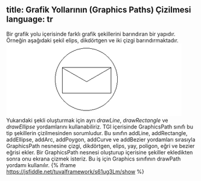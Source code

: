 title: Grafik Yollarının (Graphics Paths) Çizilmesi
language: tr
---
Bir grafik yolu içerisinde farklı grafik şekillerini barındıran bir yapıdır. Örneğin aşağıdaki şekil elips, dikdörtgen ve iki çizgi barındırmaktadır.
<img src="./images/picture8.png" width="464" height="192" />
Yukarıdaki şekli oluşturmak için ayrı *drawLine*, *drawRectangle* ve *drawEllipse* yordamlarını kullanabiliriz.
TGI içerisinde GraphicsPath sınıfı bu tip şekillerin çizilmesinden sorumludur. Bu sınıfın addLine, addRectangle, addEllipse, addArc, addPoygon, addCurve ve addBezier yordamları sırasıyla GraphicsPath nesnesine çizgi, dikdörtgen, elips, yay, poligon, eğri ve bezier eğrisi ekler.
Bir GraphicsPath nesnesi oluşturup içerisine şekiller ekledikten sonra onu ekrana çizmek isteriz. Bu iş için Graphics sınıfının drawPath yordamı kullanılır.
{% iframe https://jsfiddle.net/tuvalframework/s61ug3Lm/show %}